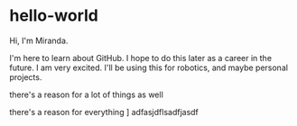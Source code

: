 # hello-world

Hi, I'm Miranda.

I'm here to learn about GitHub. I hope to do this later as a career in the future. I am very excited.
I'll be using this for robotics, and maybe personal projects.

there's a reason for a lot of things as well

there's a reason for everything
]
adfasjdflsadfjasdf
